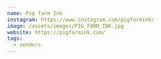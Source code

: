 ```yaml
---
name: Pig farm Ink
instagram: https://www.instagram.com/pigfarmink/
image: /assets/images/PIG_FARM_INK.jpg
website: https://pigfarmink.com/
tags:
  - vendors
---
```

